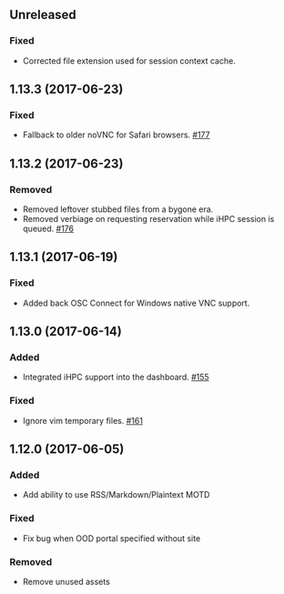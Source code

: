 ## Unreleased

### Fixed

  - Corrected file extension used for session context cache.

## 1.13.3 (2017-06-23)

### Fixed

  - Fallback to older noVNC for Safari browsers. [#177](https://github.com/OSC/ood-dashboard/issues/177)

## 1.13.2 (2017-06-23)

### Removed

  - Removed leftover stubbed files from a bygone era.
  - Removed verbiage on requesting reservation while iHPC session is queued. [#176](https://github.com/OSC/ood-dashboard/issues/176)

## 1.13.1 (2017-06-19)

### Fixed

  - Added back OSC Connect for Windows native VNC support.

## 1.13.0 (2017-06-14)

### Added

  - Integrated iHPC support into the dashboard. [#155](https://github.com/OSC/ood-dashboard/pull/155)

### Fixed

  - Ignore vim temporary files. [#161](https://github.com/OSC/ood-dashboard/issues/161)

## 1.12.0 (2017-06-05)

### Added

  - Add ability to use RSS/Markdown/Plaintext MOTD

### Fixed

  - Fix bug when OOD portal specified without site

### Removed

  - Remove unused assets
